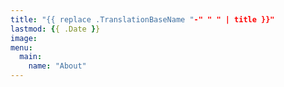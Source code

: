 ```yaml
---
title: "{{ replace .TranslationBaseName "-" " " | title }}"
lastmod: {{ .Date }}
image: 
menu:
  main:
    name: "About"
---
```

